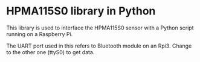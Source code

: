 # HPMA115S0 library in Python

This library is used to interface the HPMA115S0 sensor with a Python script running on a Raspberry Pi.

The UART port used in this refers to Bluetooth module on an Rpi3. Change to the other one (ttyS0) to get data. 
